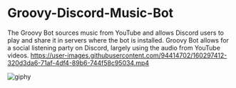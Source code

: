 # Groovy-Discord-Music-Bot
The Groovy Bot sources music from YouTube and allows Discord users to play and share it in servers where the bot is installed. Groovy Bot allows for a social listening party on Discord, largely using the audio from YouTube videos.
https://user-images.githubusercontent.com/94414702/160297412-320d3da6-71af-4df4-89b6-744f58c95034.mp4

![giphy](https://user-images.githubusercontent.com/94414702/160297542-b82f4e66-c55f-435c-8cb4-d6e5cb9df1e8.gif)
